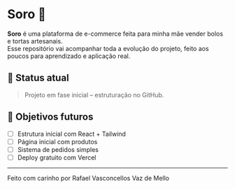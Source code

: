 # Soro 🍰

**Soro** é uma plataforma de e-commerce feita para minha mãe vender bolos e tortas artesanais.  
Esse repositório vai acompanhar toda a evolução do projeto, feito aos poucos para aprendizado e aplicação real.

## 📆 Status atual

> Projeto em fase inicial – estruturação no GitHub.

## 🎯 Objetivos futuros

- [ ] Estrutura inicial com React + Tailwind
- [ ] Página inicial com produtos
- [ ] Sistema de pedidos simples
- [ ] Deploy gratuito com Vercel

---

Feito com carinho por Rafael Vasconcellos Vaz de Mello
